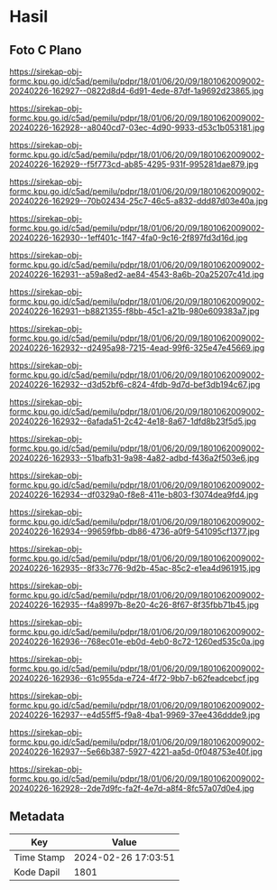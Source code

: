 # Hasil

## Foto C Plano

https://sirekap-obj-formc.kpu.go.id/c5ad/pemilu/pdpr/18/01/06/20/09/1801062009002-20240226-162927--0822d8d4-6d91-4ede-87df-1a9692d23865.jpg

https://sirekap-obj-formc.kpu.go.id/c5ad/pemilu/pdpr/18/01/06/20/09/1801062009002-20240226-162928--a8040cd7-03ec-4d90-9933-d53c1b053181.jpg

https://sirekap-obj-formc.kpu.go.id/c5ad/pemilu/pdpr/18/01/06/20/09/1801062009002-20240226-162929--f5f773cd-ab85-4295-931f-995281dae879.jpg

https://sirekap-obj-formc.kpu.go.id/c5ad/pemilu/pdpr/18/01/06/20/09/1801062009002-20240226-162929--70b02434-25c7-46c5-a832-ddd87d03e40a.jpg

https://sirekap-obj-formc.kpu.go.id/c5ad/pemilu/pdpr/18/01/06/20/09/1801062009002-20240226-162930--1eff401c-1f47-4fa0-9c16-2f897fd3d16d.jpg

https://sirekap-obj-formc.kpu.go.id/c5ad/pemilu/pdpr/18/01/06/20/09/1801062009002-20240226-162931--a59a8ed2-ae84-4543-8a6b-20a25207c41d.jpg

https://sirekap-obj-formc.kpu.go.id/c5ad/pemilu/pdpr/18/01/06/20/09/1801062009002-20240226-162931--b8821355-f8bb-45c1-a21b-980e609383a7.jpg

https://sirekap-obj-formc.kpu.go.id/c5ad/pemilu/pdpr/18/01/06/20/09/1801062009002-20240226-162932--d2495a98-7215-4ead-99f6-325e47e45669.jpg

https://sirekap-obj-formc.kpu.go.id/c5ad/pemilu/pdpr/18/01/06/20/09/1801062009002-20240226-162932--d3d52bf6-c824-4fdb-9d7d-bef3db194c67.jpg

https://sirekap-obj-formc.kpu.go.id/c5ad/pemilu/pdpr/18/01/06/20/09/1801062009002-20240226-162932--6afada51-2c42-4e18-8a67-1dfd8b23f5d5.jpg

https://sirekap-obj-formc.kpu.go.id/c5ad/pemilu/pdpr/18/01/06/20/09/1801062009002-20240226-162933--51bafb31-9a98-4a82-adbd-f436a2f503e6.jpg

https://sirekap-obj-formc.kpu.go.id/c5ad/pemilu/pdpr/18/01/06/20/09/1801062009002-20240226-162934--df0329a0-f8e8-411e-b803-f3074dea9fd4.jpg

https://sirekap-obj-formc.kpu.go.id/c5ad/pemilu/pdpr/18/01/06/20/09/1801062009002-20240226-162934--99659fbb-db86-4736-a0f9-541095cf1377.jpg

https://sirekap-obj-formc.kpu.go.id/c5ad/pemilu/pdpr/18/01/06/20/09/1801062009002-20240226-162935--8f33c776-9d2b-45ac-85c2-e1ea4d961915.jpg

https://sirekap-obj-formc.kpu.go.id/c5ad/pemilu/pdpr/18/01/06/20/09/1801062009002-20240226-162935--f4a8997b-8e20-4c26-8f67-8f35fbb71b45.jpg

https://sirekap-obj-formc.kpu.go.id/c5ad/pemilu/pdpr/18/01/06/20/09/1801062009002-20240226-162936--768ec01e-eb0d-4eb0-8c72-1260ed535c0a.jpg

https://sirekap-obj-formc.kpu.go.id/c5ad/pemilu/pdpr/18/01/06/20/09/1801062009002-20240226-162936--61c955da-e724-4f72-9bb7-b62feadcebcf.jpg

https://sirekap-obj-formc.kpu.go.id/c5ad/pemilu/pdpr/18/01/06/20/09/1801062009002-20240226-162937--e4d55ff5-f9a8-4ba1-9969-37ee436ddde9.jpg

https://sirekap-obj-formc.kpu.go.id/c5ad/pemilu/pdpr/18/01/06/20/09/1801062009002-20240226-162937--5e66b387-5927-4221-aa5d-0f048753e40f.jpg

https://sirekap-obj-formc.kpu.go.id/c5ad/pemilu/pdpr/18/01/06/20/09/1801062009002-20240226-162928--2de7d9fc-fa2f-4e7d-a8f4-8fc57a07d0e4.jpg


## Metadata

| Key        | Value               |
| ---------- | ------------------- |
| Time Stamp | 2024-02-26 17:03:51 |
| Kode Dapil | 1801                |



